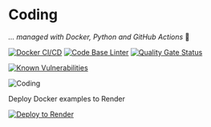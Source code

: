 # Coding

_... managed with Docker, Python and GitHub Actions_ 🚀

[![Docker CI/CD](https://github.com/PowerOps-MK/Coding/actions/workflows/build-publish.yml/badge.svg)](https://github.com/PowerOps-MK/Coding/actions/workflows/build-publish.yml)
[![Code Base Linter](https://github.com/PowerOps-MK/Coding/actions/workflows/super-linter.yml/badge.svg)](https://github.com/PowerOps-MK/Coding/actions/workflows/super-linter.yml)
[![Quality Gate Status](https://sonarcloud.io/api/project_badges/measure?project=PowerOps-MK_Coding&metric=alert_status)](https://sonarcloud.io/summary/new_code?id=PowerOps-MK_Coding)

[![Known Vulnerabilities](https://snyk.io/test/github/MrPotatoHead/Coding/badge.svg)](https://snyk.io/test/github/MrPotatoHead/Coding)

![Coding](https://media.istockphoto.com/vectors/flat-style-thin-line-banner-design-of-coding-vector-id1225152559)

Deploy Docker examples to Render

[![Deploy to Render](https://render.com/images/deploy-to-render-button.svg)](https://render.com/deploy?repo=https://github.com/PowerOps-MK/Coding/tree/master/)
